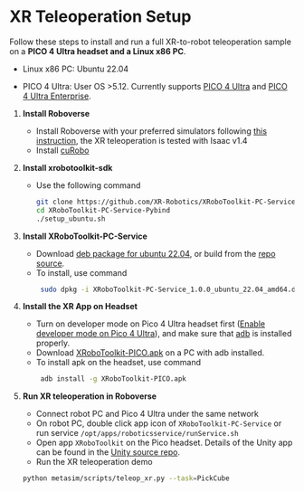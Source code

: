 # XR Teleoperation Setup

Follow these steps to install and run a full XR-to-robot teleoperation sample on a **PICO 4 Ultra headset and a Linux x86 PC**.

- Linux x86 PC: Ubuntu 22.04

- PICO 4 Ultra: User OS >5.12. Currently supports [PICO 4 Ultra](https://www.picoxr.com/global/products/pico4-ultra) and [PICO 4 Ultra Enterprise](https://www.picoxr.com/global/products/pico4-ultra-enterprise).

1. **Install Roboverse**
   - Install Roboverse with your preferred simulators following [this instruction](https://roboverse.wiki/metasim/get_started/installation), the XR teleoperation is tested with Isaac v1.4
   - Install [cuRobo](https://roboverse.wiki/metasim/get_started/advanced_installation/curobo)

2. **Install xrobotoolkit-sdk**
   - Use the following command
        ```bash
        git clone https://github.com/XR-Robotics/XRoboToolkit-PC-Service-Pybind.git
        cd XRoboToolkit-PC-Service-Pybind
        ./setup_ubuntu.sh
        ```

3. **Install XRoboToolkit-PC-Service**
   - Download [deb package for ubuntu 22.04](https://github.com/XR-Robotics/XRoboToolkit-PC-Service/releases/download/v1.0.0/XRoboToolkit_PC_Service_1.0.0_ubuntu_22.04_amd64.deb), or build from the [repo source](https://github.com/XR-Robotics/XRoboToolkit-PC-Service).
   - To install, use command
     ```bash
      sudo dpkg -i XRoboToolkit-PC-Service_1.0.0_ubuntu_22.04_amd64.deb
      ```

4. **Install the XR App on Headset**
   - Turn on developer mode on Pico 4 Ultra headset first ([Enable developer mode on Pico 4 Ultra](https://developer.picoxr.com/ja/document/unreal/test-and-build/)), and make sure that [adb](https://developer.android.com/tools/adb) is installed properly.
   - Download [XRoboToolkit-PICO.apk](https://github.com/XR-Robotics/XRoboToolkit-Unity-Client/releases/download/v1.0.1/XRoboToolkit-PICO-1.0.1.apk) on a PC with adb installed.
   - To install apk on the headset, use command
     ```bash
      adb install -g XRoboToolkit-PICO.apk
      ```
5. **Run XR teleoperation in Roboverse**
   - Connect robot PC and Pico 4 Ultra under the same network
   - On robot PC, double click app icon of `XRoboToolkit-PC-Service` or run service `/opt/apps/roboticsservice/runService.sh`
   - Open app `XRoboToolkit` on the Pico headset. Details of the Unity app can be found in the [Unity source repo](https://github.com/XR-Robotics/XRoboToolkit-Unity-Client).
   - Run the XR teleoperation demo
    ```bash
    python metasim/scripts/teleop_xr.py --task=PickCube
    ```
